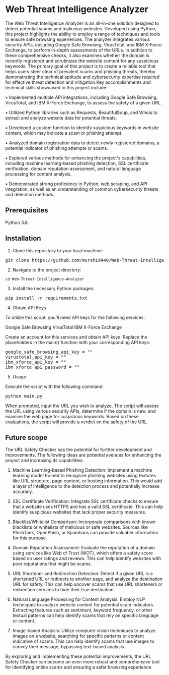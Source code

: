 # Web Threat Intelligence Analyzer

The Web Threat Intelligence Analyzer is an all-in-one solution designed to detect potential scams and malicious websites. Developed using Python, this project highlights the ability to employ a range of techniques and tools to ensure safe browsing experiences. The analyzer integrates various security APIs, including Google Safe Browsing, VirusTotal, and IBM X-Force Exchange, to perform in-depth assessments of the URLs. In addition to these comprehensive checks, it also examines whether the domain is recently registered and scrutinizes the website content for any suspicious keywords. The primary goal of this project is to create a reliable tool that helps users steer clear of prevalent scams and phishing threats, thereby demonstrating the technical aptitude and cybersecurity expertise required for effective threat detection and mitigation.Key accomplishments and technical skills showcased in this project include:

•	Implemented multiple API integrations, including Google Safe Browsing, VirusTotal, and IBM X-Force Exchange, to assess the safety of a given URL.

•	Utilized Python libraries such as Requests, BeautifulSoup, and Whois to extract and analyze website data for potential threats.

•	Developed a custom function to identify suspicious keywords in website content, which may indicate a scam or phishing attempt.

•	Analyzed domain registration data to detect newly registered domains, a potential indicator of phishing attempts or scams.

•	Explored various methods for enhancing the project's capabilities, including machine learning-based phishing detection, SSL certificate verification,       domain reputation assessment, and natural language processing for content analysis.

•	Demonstrated strong proficiency in Python, web scraping, and API integration, as well as an understanding of common cybersecurity threats and detection     methods.

## Prerequisites

Python 3.8

## Installation

1. Clone this repository to your local machine:

<pre>
git clone https://github.com/murshid440/Web-Threat-Intelligence-Analyzer.git
</pre>

2. Navigate to the project directory:


```
cd Web-Threat-Intelligence-Analyzer
```


3. Install the necessary Python packages:

<pre>
pip install -r requirements.txt
</pre>


4. Obtain API Keys

To utilize this script, you'll need API keys for the following services:

Google Safe Browsing
VirusTotal
IBM X-Force Exchange

Create an account for this services and obtain API keys.
Replace the placeholders in the main() function with your corresponding API keys:

<pre>
google_safe_browsing_api_key = "<YOUR_API_KEY_HERE>"
virustotal_api_key = "<YOUR_API_KEY_HERE>"
ibm_xforce_api_key = "<YOUR_API_KEY_HERE>"
ibm_xforce_api_password = "<YOUR_API_PASSWORD_HERE>"
</pre>

5. Usage

Execute the script with the following command:

<pre>
python main.py
</pre>

When prompted, input the URL you wish to analyze. The script will  assess the URL using various security APIs, determine if the domain is new, and examine the web page for suspicious keywords. Based on these evaluations, the script will provide a verdict on the safety of the URL.

## Future scope

The URL Safety Checker has the potential for further development and improvements. The following ideas are potential avenues for enhancing the project and increasing its capabilities:

1. Machine Learning-based Phishing Detection: Implement a machine learning model trained to recognize phishing websites using features like URL structure, page content, or hosting information. This would add a layer of intelligence to the detection process and potentially increase accuracy.

2. SSL Certificate Verification: Integrate SSL certificate checks to ensure that a website uses HTTPS and has a valid SSL certificate. This can help identify suspicious websites that lack proper security measures.

3. Blacklist/Whitelist Comparison: Incorporate comparisons with known blacklists or whitelists of malicious or safe websites. Sources like PhishTank, OpenPhish, or Spamhaus can provide valuable information for this purpose.

4. Domain Reputation Assessment: Evaluate the reputation of a domain using services like Web of Trust (WOT), which offers a safety score based on user ratings and reviews. This can help identify websites with poor reputations that might be scams.

5. URL Shortener and Redirection Detection: Detect if a given URL is a shortened URL or redirects to another page, and analyze the destination URL for safety. This can help uncover scams that use URL shorteners or redirection services to hide their true destination.

6. Natural Language Processing for Content Analysis: Employ NLP techniques to analyze website content for potential scam indicators. Extracting features such as sentiment, keyword frequency, or other textual patterns can help identify scams that rely on specific language or content.

7. Image-based Analysis: Utilize computer vision techniques to analyze images on a website, searching for specific patterns or content indicative of scams. This can help identify scams that use images to convey their message, bypassing text-based analysis.

By exploring and implementing these potential improvements, the URL Safety Checker can become an even more robust and comprehensive tool for identifying online scams and ensuring a safer browsing experience.

